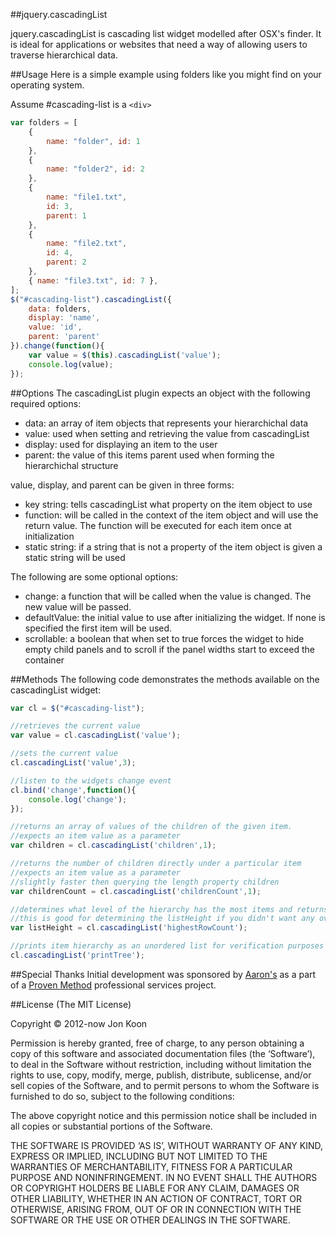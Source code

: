 ##jquery.cascadingList

jquery.cascadingList is cascading list widget modelled after OSX's finder. It is ideal for applications or websites that need a way of allowing users to traverse hierarchical data.

##Usage
Here is a simple example using folders like you might find on your operating system.

Assume #cascading-list is a `<div>`

```javascript
var folders = [
    {
        name: "folder", id: 1
    },
    {
        name: "folder2", id: 2
    },
    {
        name: "file1.txt",
        id: 3,
        parent: 1
    },
    {
        name: "file2.txt",
        id: 4,
        parent: 2
    },
    { name: "file3.txt", id: 7 },
];
$("#cascading-list").cascadingList({
    data: folders,
    display: 'name',
    value: 'id',
    parent: 'parent'
}).change(function(){
    var value = $(this).cascadingList('value');
    console.log(value);
});
```

##Options
The cascadingList plugin expects an object with the following required options:  

- data: an array of item objects that represents your hierarchichal data
- value: used when setting and retrieving the value from cascadingList
- display: used for displaying an item to the user
- parent: the value of this items parent used when forming the hierarchichal structure

value, display, and parent can be given in three forms:

- key string: tells cascadingList what property on the item object to use
- function: will be called in the context of the item object and will use the return value. The function will be executed for each item once at initialization
- static string: if a string that is not a property of the item object is given a static string will be used

The following are some optional options:

- change: a function that will be called when the value is changed. The new value will be passed.
- defaultValue: the initial value to use after initializing the widget. If none is specified the first item will be used.
- scrollable: a boolean that when set to true forces the widget to hide empty child panels and to scroll if the panel widths start to exceed the container

##Methods
The following code demonstrates the methods available on the cascadingList widget:

```javascript
var cl = $("#cascading-list");

//retrieves the current value
var value = cl.cascadingList('value');

//sets the current value
cl.cascadingList('value',3);

//listen to the widgets change event
cl.bind('change',function(){
    console.log('change');
});

//returns an array of values of the children of the given item.
//expects an item value as a parameter
var children = cl.cascadingList('children',1);

//returns the number of children directly under a particular item
//expects an item value as a parameter
//slightly faster then querying the length property children
var childrenCount = cl.cascadingList('childrenCount',1);

//determines what level of the hierarchy has the most items and returns the count
//this is good for determining the listHeight if you didn't want any overflow
var listHeight = cl.cascadingList('highestRowCount');

//prints item hierarchy as an unordered list for verification purposes
cl.cascadingList('printTree');
```

##Special Thanks
Initial development was sponsored by <a href="https://www.aarons.com/">Aaron's</a> as a part of a <a href="http://provenmethod.com">Proven Method</a> professional services project.

##License
(The MIT License)

Copyright © 2012-now Jon Koon

Permission is hereby granted, free of charge, to any person obtaining a copy of this software and associated documentation files (the ‘Software’), to deal in the Software without restriction, including without limitation the rights to use, copy, modify, merge, publish, distribute, sublicense, and/or sell copies of the Software, and to permit persons to whom the Software is furnished to do so, subject to the following conditions:

The above copyright notice and this permission notice shall be included in all copies or substantial portions of the Software.

THE SOFTWARE IS PROVIDED ‘AS IS’, WITHOUT WARRANTY OF ANY KIND, EXPRESS OR IMPLIED, INCLUDING BUT NOT LIMITED TO THE WARRANTIES OF MERCHANTABILITY, FITNESS FOR A PARTICULAR PURPOSE AND NONINFRINGEMENT. IN NO EVENT SHALL THE AUTHORS OR COPYRIGHT HOLDERS BE LIABLE FOR ANY CLAIM, DAMAGES OR OTHER LIABILITY, WHETHER IN AN ACTION OF CONTRACT, TORT OR OTHERWISE, ARISING FROM, OUT OF OR IN CONNECTION WITH THE SOFTWARE OR THE USE OR OTHER DEALINGS IN THE SOFTWARE.
